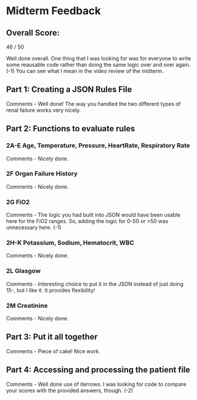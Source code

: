 # Midterm Feedback

## Overall Score: 
46 / 50

Well done overall.  One thing that I was looking for was for everyone to write some reausable code rather than doing the same logic over and over again.  (-1)  You can see what I mean in the video review of the midterm.


## Part 1: Creating a JSON Rules File
Comments - Well done!  The way you handled the two different types of renal failure works very nicely.

## Part 2: Functions to evaluate rules

### 2A-E Age, Temperature, Pressure, HeartRate, Respiratory Rate
Comments - Nicely done.

### 2F Organ Failure History
Comments - Nicely done.

### 2G FiO2
Comments - The logic you had built into JSON would have been usable here for the FiO2 ranges.  So, adding the logic for 0-50 or >50 was unnecessary here.  (-1)

### 2H-K Potassium, Sodium, Hematocrit, WBC
Comments - Nicely done.

### 2L Glasgow
Comments - Interesting choice to put it in the JSON instead of just doing 15-, but I like it.  It provides flexibility!

### 2M Creatinine
Comments - Nicely done.

## Part 3: Put it all together
Comments - Piece of cake!  Nice work.


## Part 4: Accessing and processing the patient file
Comments - Well done use of iterrows.  I was looking for code to compare your scores with the provided answers, though.  (-2)